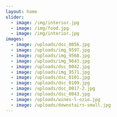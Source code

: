 ```yaml
---
layout: home
slider:
  - image: /img/interior.jpg
  - image: /img/food.jpg
  - image: /img/interior.jpg
images:
  - image: /uploads/dsc_0056.jpg
  - image: /uploads/img_9597.jpg
  - image: /uploads/img_9568.jpg
  - image: /uploads/img_9643.jpg
  - image: /uploads/dsc_0042.jpg
  - image: /uploads/img_9571.jpg
  - image: /uploads/dsc_0101.jpg
  - image: /uploads/dsc_0109.jpg
  - image: /uploads/dsc_0017-2.jpg
  - image: /uploads/dsc_0043.jpg
  - image: /uploads/wines-l-ozio.jpg
  - image: /uploads/downstairs-small.jpg
---
```

